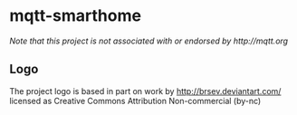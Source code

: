 mqtt-smarthome
==============

_Note that this project is not associated with or endorsed by http://mqtt.org_


Logo
----
The project logo is based in part on work by http://brsev.deviantart.com/
licensed as Creative Commons Attribution Non-commercial (by-nc)
